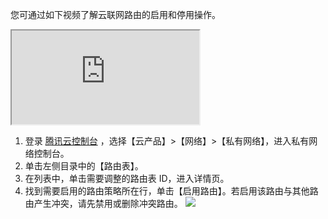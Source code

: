 您可通过如下视频了解云联网路由的启用和停用操作。
<div class="doc-video-mod"><iframe src="https://cloud.tencent.com/edu/learning/quick-play/2685-52052?source=gw.doc.media&withPoster=1&notip=1"></iframe></div>

1. 登录 [腾讯云控制台](https://console.cloud.tencent.com/) ，选择【云产品】>【网络】>【私有网络】，进入私有网络控制台。
2. 单击左侧目录中的【路由表】。
3. 在列表中，单击需要调整的路由表 ID，进入详情页。
4. 找到需要启用的路由策略所在行，单击【启用路由】。若启用该路由与其他路由产生冲突，请先禁用或删除冲突路由。
![](https://main.qcloudimg.com/raw/a47123003832456e787ea3da4c3796f8.png)


